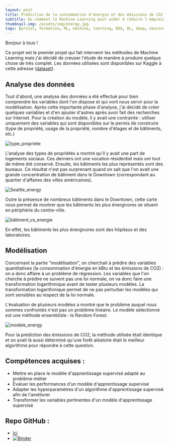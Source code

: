 ```yaml
---
layout: post
title: Prédiction de la consommation d'énergie et des émissions de CO2 des bâtiments non-résidentiels
subtitle: Ou comment le Machine Learning peut aider à réduire l'empreinte carbone d'une ville
thumbnail-img: /assets/img/energy.jpg
tags: [projet, formation, ML, machine, learning, EDA, DL, deep, neuronal, network, NN]
---
```

Bonjour à tous ! 

Ce projet est le premier projet qui fait intervenir les méthodes de Machine Learning mais j'ai décidé de creuser l'étude de manière à produire quelque chose de très complet. Les données utilisées sont disponibles sur Kaggle à cette adresse ([dataset](https://www.kaggle.com/city-of-seattle/sea-building-energy-benchmarking)).

## Analyse des données

Tout d'abord, une analyse des données a été effectué pour bien comprendre les variables dont l'on dispose et qui vont nous servir pour la modélisation. Après cette importante phase d'analyse,
j'ai décidé de créer quelques variables et d'en ajouter d'autres après avoir fait des recherches sur Internet. 
Pour la création du modèle, il y avait une contrainte : utiliser uniquement des variables qui sont disponibles sur le permis de construire (type de propriété, usage de la propriété, nombre d'étages et de bâtiments, etc.)

![type_propriete](https://user-images.githubusercontent.com/64648386/128629447-f8c36837-f6c3-4a5a-af0b-be6ee1b80ad8.png)

L'analyse des types de propriétés a montré qu'il y avait une part de logements sociaux. Ces derniers ont une vocation résidentiel mais ont tout de même été conservé. Ensuite, les bâtiments les plus représentés sont des bureaux.
Ce résultat n'est pas surprenant quand on sait que l'on avait une grande concentration de bâtiment dans le Downtown (correspondant au quartier d'affaires des villes américaines).

![Seattle_energy](https://user-images.githubusercontent.com/64648386/128629503-c377bb2e-6862-4131-ba84-40bd79104ea1.png)

Outre la présence de nombreux bâtiments dans le Downtown, cette carte nous permet de montrer que les bâtiments les plus énergivores se situent en périphérie du centre-ville. 

![bâtiment_vs_energie](https://user-images.githubusercontent.com/64648386/128629536-c5ddc04c-5e47-4c59-a4b5-d20e878878ad.png)

En effet, les bâtiments les plus énergivores sont des hôpitaux et des laboratoires.

## Modélisation

Concernant la partie "modélisation", on cherchait à prédire des variables quantitatives (la consommation d'énergie en kBtu et les émissions de CO2) : on a donc affaire à un problème de régression.
Les variables que l'on cherche à prédire ne suivent pas une loi normale, on va donc faire une transformation logarithmique avant de tester plusieurs modèles. La transformation logarithmique permet de ne pas perturber les modèles qui sont sensibles au respect de la loi normale.

L'évaluation de plusieurs modèles a montré que le problème auquel nous sommes confrontés n'est pas un problème linéaire. Le modèle sélectionné est une méthode ensembliste : le Random Forest.

![modele_energy](https://user-images.githubusercontent.com/64648386/128630755-6139c00b-f607-49e6-8076-ebd916746895.png)

Pour la prédiction des émissions de CO2, la méthode utilisée était identique et on avait là aussi déterminé qu'une forêt aléatoire était le meilleur algorithme pour répondre à cette question. 

## Compétences acquises : 
- Mettre en place le modèle d'apprentissage supervisé adapté au problème métier
- Évaluer les performances d’un modèle d'apprentissage supervisé
- Adapter les hyperparamètres d'un algorithme d'apprentissage supervisé afin de l'améliorer
- Transformer les variables pertinentes d'un modèle d'apprentissage supervisé

## Repo GitHub : 
- [Ici](https://github.com/Sylvariane/Anticipez_les_besoins_en_electricite)
- [![Binder](https://mybinder.org/badge_logo.svg)](https://mybinder.org/v2/gh/Sylvariane/Anticipez_les_besoins_en_electricite/main)

